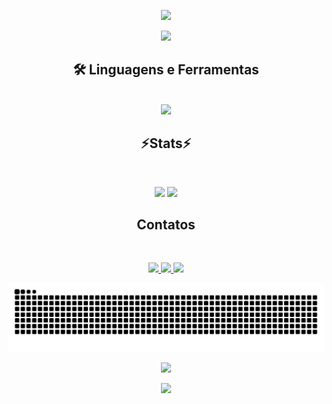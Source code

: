 <p align="center">
  <img src="https://capsule-render.vercel.app/api?type=waving&color=6C63FF&height=200&section=header&text=Eduardo%20Ferreira&fontSize=40&fontColor=ffffff&animation=fadeIn&fontAlignY=35" />
</p>
<p align="center">
<img src="https://readme-typing-svg.herokuapp.com?font=Fira+Code&size=24&pause=1000&color=6C63FF&width=435&lines=Olá!+Eu+sou+Eduardo+Ferreira;Estudante+de+Java%2C+HTML+e+CSS;Sempre+buscando+evoluir!" />
</p>

<h2 align="center">🛠️ Linguagens e Ferramentas</h2>
<br>
<div align="center" >
  <img src="https://skillicons.dev/icons?i=java,html,css,vscode,eclipse,github,git" />
</div>


<h2 align="center" >⚡Stats⚡</h2>
<br>
<p align="center">
  <img height="180em" src="https://github-readme-stats.vercel.app/api?username=EduardoFerreiraa&show_icons=true&theme=tokyonight&include_all_commits=true&count_private=true" />
  <img height="180em" src="https://github-readme-stats.vercel.app/api/top-langs/?username=EduardoFerreiraa&layout=compact&langs_count=7&theme=tokyonight"/>
</p>


<h2 align="center"> Contatos</h2>
<br>
<p align="center">
  <a href="https://instagram.com/seu-instagram" target="_blank">
    <img src="https://img.shields.io/badge/Instagram-6C63FF?style=for-the-badge&logo=instagram&logoColor=white"/>
  </a>
  <a href="eduardoferreiraalmeida20@gmail.com">
    <img src="https://img.shields.io/badge/Gmail-6C63FF?style=for-the-badge&logo=gmail&logoColor=white"/>
  </a>
  <a href="https://linkedin.com/in/[seu-linkedin](https://www.linkedin.com/in/eduardo-ferreira-011a9435b/)" target="_blank">
    <img src="https://img.shields.io/badge/LinkedIn-6C63FF?style=for-the-badge&logo=linkedin&logoColor=white"/>
  </a>
</p>

<p align="center">
  <img src="https://raw.githubusercontent.com/EduardoFerreiraa/EduardoFerreiraa/output/snake.svg" alt="Snake animation" />
</p>

<p align="center">
<img src="https://readme-typing-svg.herokuapp.com?font=Fira+Code&size=24&pause=1000&color=6C63FF&width=435&lines=Muito+obrigado+pela+atenção!" />
</p>

<p align="center">
  <img src="https://capsule-render.vercel.app/api?type=waving&color=6C63FF&height=120&section=footer"/>
</p>

